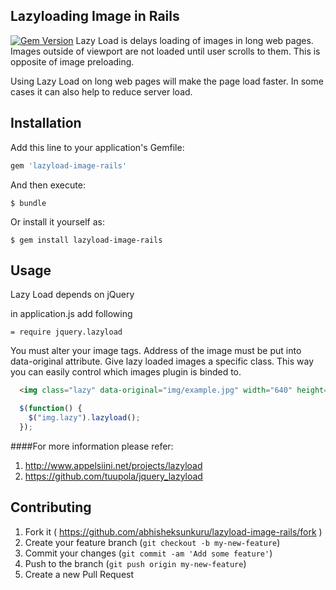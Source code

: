 ## Lazyloading Image in Rails
[![Gem Version](https://badge.fury.io/rb/lazyload-image-rails.svg)](http://badge.fury.io/rb/lazyload-image-rails)
Lazy Load is delays loading of images in long web pages. Images outside of viewport are not loaded until user scrolls to them. This is opposite of image preloading. 

Using Lazy Load on long web pages will make the page load faster. In some cases it can also help to reduce server load. 

## Installation

Add this line to your application's Gemfile:

```ruby
gem 'lazyload-image-rails'
```

And then execute:

    $ bundle

Or install it yourself as:

    $ gem install lazyload-image-rails

## Usage
Lazy Load depends on jQuery

in application.js add following
	
	= require jquery.lazyload

You must alter your image tags. Address of the image must be put into data-original attribute. Give lazy loaded images a specific class. This way you can easily control which images plugin is binded to.
```html
  <img class="lazy" data-original="img/example.jpg" width="640" height="480">
```
```javascript
  $(function() {
    $("img.lazy").lazyload();
  });
```
####For more information please refer:

1. http://www.appelsiini.net/projects/lazyload
2. https://github.com/tuupola/jquery_lazyload  

## Contributing

1. Fork it ( https://github.com/abhisheksunkuru/lazyload-image-rails/fork )
2. Create your feature branch (`git checkout -b my-new-feature`)
3. Commit your changes (`git commit -am 'Add some feature'`)
4. Push to the branch (`git push origin my-new-feature`)
5. Create a new Pull Request
